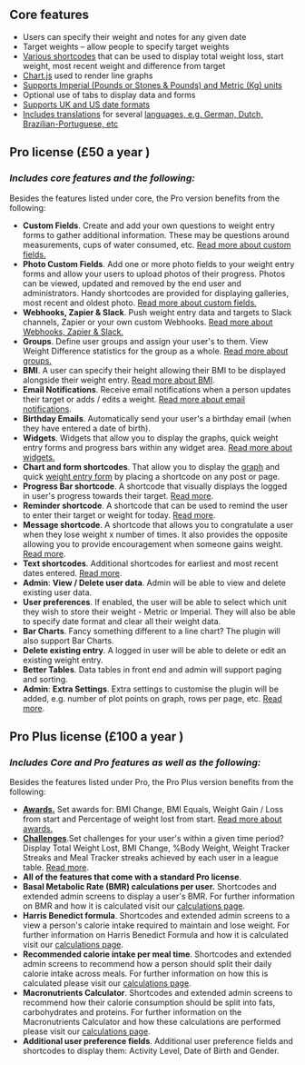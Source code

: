  
## Core features
  
- Users can specify their weight and notes for any given date  
- Target weights – allow people to specify target weights  
- [Various shortcodes](https://weight.yeken.uk/section/other-useful-core-shortcodes/)  that can be used to display total weight loss, start weight, most recent weight and difference from target  
- [Chart.js](http://www.chartjs.org/)  used to render line graphs  
- [Supports Imperial (Pounds or Stones & Pounds) and Metric (Kg) units](https://weight.yeken.uk/weight-units-date-formats-languages/)  
- Optional use of tabs to display data and forms  
- [Supports UK and US date formats](https://weight.yeken.uk/weight-units-date-formats-languages/)  
- [Includes translations](https://weight.yeken.uk/translating-weight-loss-tracker-plugin/)  for several  [languages, e.g. German, Dutch, Brazilian-Portuguese, etc](https://weight.yeken.uk/weight-units-date-formats-languages/)  
  
## Pro license (£50 a year )
### *Includes core features and the following:*

  
Besides the features listed under core, the Pro version benefits from the following:  
  
-   **Custom Fields**. Create and add your own questions to weight entry forms to gather additional information. These may be questions around measurements, cups of water consumed, etc.  [Read more about custom fields.](https://weight.yeken.uk/custom-fields/)  
-   **Photo Custom Fields**. Add one or more photo fields to your weight entry forms and allow your users to upload photos of their progress. Photos can be viewed, updated and removed by the end user and administrators. Handy shortcodes are provided for displaying galleries, most recent and oldest photo.  [Read more about custom fields.](https://weight.yeken.uk/custom-fields/)  
-   **Webhooks, Zapier & Slack**. Push weight entry data and targets to Slack channels, Zapier or your own custom Webhooks.  [Read more about Webhooks, Zapier & Slack.](https://weight.yeken.uk/webhooks-zapier-and-slack/)  
-   **Groups**. Define user groups and assign your user's to them. View Weight Difference statistics for the group as a whole.  [Read more about groups.](https://weight.yeken.uk/groups/)  
-   **BMI**. A user can specify their height allowing their BMI to be displayed alongside their weight entry.  [Read more about BMI](https://weight.yeken.uk/calculations/).  
-   **Email Notifications**. Receive email notifications when a person updates their target or adds / edits a weight.  [Read more about email notifications](https://weight.yeken.uk/email-notifications/).  
-   **Birthday Emails**. Automatically send your user's a birthday email (when they have entered a date of birth).  
-   **Widgets**. Widgets that allow you to display the graphs, quick weight entry forms and progress bars within any widget area.  [Read more about widgets.](https://weight.yeken.uk/widgets/)  
-   **Chart and form shortcodes**. That allow you to display the  [graph](https://weight.yeken.uk/shortcodes/?section=wlt-chart)  and quick  [weight entry form](https://weight.yeken.uk/shortcodes/?section=wlt-form)  by placing a shortcode on any post or page.  
-   **Progress Bar shortcode**. A shortcode that visually displays the logged in user's progress towards their target.  [Read more](https://weight.yeken.uk/shortcodes/?section=weight-loss-tracker-progress-bar).  
-   **Reminder shortcode**. A shortcode that can be used to remind the user to enter their target or weight for today.  [Read more](https://weight.yeken.uk/shortcodes/?section=weight-loss-tracker-reminder).  
-   **Message shortcode**. A shortcode that allows you to congratulate a user when they lose weight x number of times. It also provides the opposite allowing you to provide encouragement when someone gains weight.  [Read more](https://weight.yeken.uk/shortcodes/?section=weight-loss-tracker-message).  
-   **Text shortcodes**. Additional shortcodes for earliest and most recent dates entered.  [Read more](https://weight.yeken.uk/shortcodes/?section=other-useful-core-shortcodes).  
-   **Admin**:  **View / Delete user data**. Admin will be able to view and delete existing user data.  
-   **User preferences**. If enabled, the user will be able to select which unit they wish to store their weight - Metric or Imperial. They will also be able to specify date format and clear all their weight data.  
-   **Bar Charts**. Fancy something different to a line chart? The plugin will also support Bar Charts.  
-   **Delete existing entry**. A logged in user will be able to delete or edit an existing weight entry.  
-   **Better Tables**. Data tables in front end and admin will support paging and sorting.  
-   **Admin**:  **Extra Settings**. Extra settings to customise the plugin will be added, e.g. number of plot points on graph, rows per page, etc.  [Read more](https://weight.yeken.uk/plugin-settings/).  
  
## Pro Plus license (£100 a year )
### *Includes Core and Pro features as well as the following:*
  
Besides the features listed under Pro, the Pro Plus version benefits from the following:  
  
- [**Awards.**](https://weight.yeken.uk/awards/) Set awards for: BMI Change, BMI Equals, Weight Gain / Loss from start and Percentage of weight lost from start.  [Read more about awards.](https://weight.yeken.uk/awards/)  
-   [**Challenges**](https://weight.yeken.uk/challenges/).Set challenges for your user's within a given time period? Display Total Weight Lost, BMI Change, %Body Weight, Weight Tracker Streaks and Meal Tracker streaks achieved by each user in a league table.  [Read more](https://weight.yeken.uk/challenges/).  
-   **All of the features that come with a standard Pro license**.  
-   **Basal Metabolic Rate (BMR) calculations per user.** Shortcodes and extended admin screens to display a user's BMR. For further information on BMR and how it is calculated visit our  [calculations page](https://weight.yeken.uk/calculations/).  
-   **Harris Benedict formula**. Shortcodes and extended admin screens to a view a person's calorie intake required to maintain and lose weight. For further information on Harris Benedict Formula and how it is calculated visit our  [calculations page](https://weight.yeken.uk/calculations/).  
-   **Recommended calorie intake per meal time**. Shortcodes and extended admin screens to recommend how a person should split their daily calorie intake across meals. For further information on how this is calculated please visit our  [calculations page](https://weight.yeken.uk/calculations/).  
-   **Macronutrients Calculator**. Shortcodes and extended admin screens to recommend how their calorie consumption should be split into fats, carbohydrates and proteins. For further information on the Macronutrients Calculator and how these calculations are performed please visit our  [calculations page](https://weight.yeken.uk/calculations/).  
-   **Additional user preference fields**. Additional user preference fields and shortcodes to display them: Activity Level, Date of Birth and Gender.